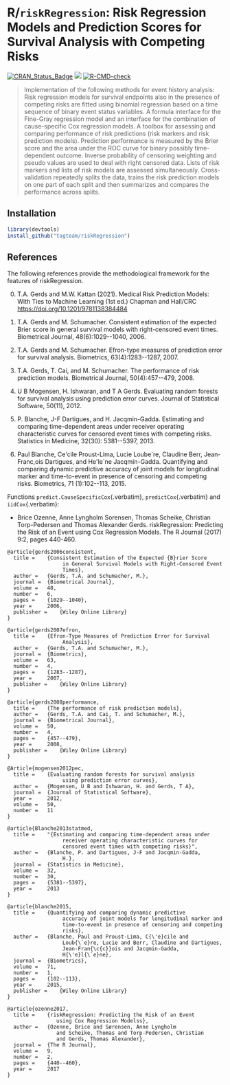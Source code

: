 R/`riskRegression`: Risk Regression Models and Prediction Scores for Survival Analysis with Competing Risks
========================================================================================================
[![CRAN\_Status\_Badge](http://www.r-pkg.org/badges/version/riskRegression)](https://CRAN.R-project.org/package=riskRegression) [![](https://cranlogs.r-pkg.org/badges/riskRegression)](https://CRAN.R-project.org/package=riskRegression) 
[![R-CMD-check](https://github.com/tagteam/riskRegression/actions/workflows/R-CMD-check.yaml/badge.svg)](https://github.com/tagteam/riskRegression/actions/workflows/R-CMD-check.yaml)

> Implementation of the following methods for event history analysis: Risk regression models for survival endpoints also in the presence of competing risks are fitted using binomial regression based on a time sequence of binary event status variables. A formula interface for the Fine-Gray regression model and an interface for the combination of cause-specific Cox regression models. A toolbox for assessing and comparing performance of risk predictions (risk markers and risk prediction models). Prediction performance is measured by the Brier score and the area under the ROC curve for binary possibly time-dependent outcome. Inverse probability of censoring weighting and pseudo values are used to deal with right censored data. Lists of risk markers and lists of risk models are assessed simultaneously. Cross-validation repeatedly splits the data, trains the risk prediction models on one part of each split and then summarizes and compares the performance across splits.


Installation
------------

``` {.r org-language="R" exports="both" eval="never"}
library(devtools)
install_github("tagteam/riskRegression")
```

References
------------

The following references provide the methodological framework for the
features of riskRegression.

0. T.A. Gerds and M.W. Kattan (2021).
   Medical Risk Prediction Models: With Ties to Machine Learning (1st ed.)
   Chapman and Hall/CRC https://doi.org/10.1201/9781138384484

1.  T.A. Gerds and M. Schumacher. Consistent estimation of the expected
    Brier score in general survival models with right-censored event
    times. Biometrical Journal, 48(6):1029--1040, 2006.

2.  T.A. Gerds and M. Schumacher. Efron-type measures of prediction
    error for survival analysis. Biometrics, 63(4):1283--1287, 2007.

3.  T.A. Gerds, T. Cai, and M. Schumacher. The performance of risk
    prediction models. Biometrical Journal, 50(4):457--479, 2008.

4.  U B Mogensen, H. Ishwaran, and T A Gerds. Evaluating random forests
    for survival analysis using prediction error curves. Journal of
    Statistical Software, 50(11), 2012.

5.  P. Blanche, J-F Dartigues, and H. Jacqmin-Gadda. Estimating and
    comparing time-dependent areas under receiver operating
    characteristic curves for censored event times with competing risks.
    Statistics in Medicine, 32(30): 5381--5397, 2013.

6.  Paul Blanche, Ce\'cile Proust-Lima, Lucie Loube\`re, Claudine Berr,
    Jean- Franc,ois Dartigues, and He\'le\`ne Jacqmin-Gadda. Quantifying
    and comparing dynamic predictive accuracy of joint models for
    longitudinal marker and time-to-event in presence of censoring and
    competing risks. Biometrics, 71 (1):102--113, 2015.

Functions `predict.CauseSpecificCox`{.verbatim}, `predictCox`{.verbatim}
and `iidCox`{.verbatim}:

-   Brice Ozenne, Anne Lyngholm Sorensen, Thomas Scheike, Christian
    Torp-Pedersen and Thomas Alexander Gerds. riskRegression: Predicting
    the Risk of an Event using Cox Regression Models. The R
    Journal (2017) 9:2, pages 440-460.

```{=latex}
@article{gerds2006consistent,
  title =    {Consistent Estimation of the Expected {B}rier Score
                  in General Survival Models with Right-Censored Event
                  Times},
  author =   {Gerds, T.A. and Schumacher, M.},
  journal =  {Biometrical Journal},
  volume =   48,
  number =   6,
  pages =    {1029--1040},
  year =     2006,
  publisher =    {Wiley Online Library}
}

@article{gerds2007efron,
  title =    {Efron-Type Measures of Prediction Error for Survival
                  Analysis},
  author =   {Gerds, T.A. and Schumacher, M.},
  journal =  {Biometrics},
  volume =   63,
  number =   4,
  pages =    {1283--1287},
  year =     2007,
  publisher =    {Wiley Online Library}
}

@article{gerds2008performance,
  title =    {The performance of risk prediction models},
  author =   {Gerds, T.A. and Cai, T. and Schumacher, M.},
  journal =  {Biometrical Journal},
  volume =   50,
  number =   4,
  pages =    {457--479},
  year =     2008,
  publisher =    {Wiley Online Library}
}

@Article{mogensen2012pec,
  title =    {Evaluating random forests for survival analysis
                  using prediction error curves},
  author =   {Mogensen, U B and Ishwaran, H. and Gerds, T A},
  journal =  {Journal of Statistical Software},
  year =     2012,
  volume =   50,
  number =   11
}

@article{Blanche2013statmed,
  title =    "{Estimating and comparing time-dependent areas under
                  receiver operating characteristic curves for
                  censored event times with competing risks}",
  author =   {Blanche, P. and Dartigues, J-F and Jacqmin-Gadda,
                  H.},
  journal =  {Statistics in Medicine},
  volume =   32,
  number =   30,
  pages =    {5381--5397},
  year =     2013
}

@article{blanche2015,
  title =    {Quantifying and comparing dynamic predictive
                  accuracy of joint models for longitudinal marker and
                  time-to-event in presence of censoring and competing
                  risks},
  author =   {Blanche, Paul and Proust-Lima, C{\'e}cile and
                  Loub{\`e}re, Lucie and Berr, Claudine and Dartigues,
                  Jean-Fran{\c{c}}ois and Jacqmin-Gadda,
                  H{\'e}l{\`e}ne},
  journal =  {Biometrics},
  volume =   71,
  number =   1,
  pages =    {102--113},
  year =     2015,
  publisher =    {Wiley Online Library}
}

@article{ozenne2017,
  title =    {riskRegression: Predicting the Risk of an Event
                using Cox Regression Modelss},
  author =   {Ozenne, Brice and Sørensen, Anne Lyngholm 
                and Scheike, Thomas and Torp-Pedersen, Christian
                and Gerds, Thomas Alexander},
  journal =  {The R Journal},
  volume =   9,
  number =   2,
  pages =    {440--460},
  year =     2017
}
```

